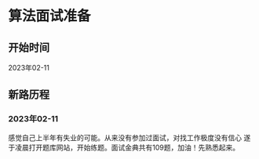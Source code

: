 # 算法面试准备

## 开始时间

2023年02-11


## 新路历程

### 2023年02-11
感觉自己上半年有失业的可能。从来没有参加过面试，对找工作极度没有信心
遂于凌晨打开题库网站，开始练题。面试金典共有109题，加油！先熟悉起来。
